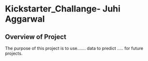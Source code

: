 # Kickstarter_Challange- Juhi Aggarwal

## Overview of Project
The purpose of this project is to use....... data to predict ..... for future projects.
